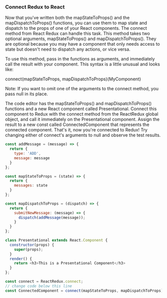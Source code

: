 ### Connect Redux to React

Now that you've written both the mapStateToProps() and the mapDispatchToProps() functions, you can use them to map state and dispatch to the props of one of your React components. The connect method from React Redux can handle this task. This method takes two optional arguments, mapStateToProps() and mapDispatchToProps(). They are optional because you may have a component that only needs access to state but doesn't need to dispatch any actions, or vice versa.

To use this method, pass in the functions as arguments, and immediately call the result with your component. This syntax is a little unusual and looks like:

connect(mapStateToProps, mapDispatchToProps)(MyComponent)

Note: If you want to omit one of the arguments to the connect method, you pass null in its place.


The code editor has the mapStateToProps() and mapDispatchToProps() functions and a new React component called Presentational. Connect this component to Redux with the connect method from the ReactRedux global object, and call it immediately on the Presentational component. Assign the result to a new const called ConnectedComponent that represents the connected component. That's it, now you're connected to Redux! Try changing either of connect's arguments to null and observe the test results.

```js
const addMessage = (message) => {
  return {
    type: 'ADD',
    message: message
  }
};

const mapStateToProps = (state) => {
  return {
    messages: state
  }
};

const mapDispatchToProps = (dispatch) => {
  return {
    submitNewMessage: (message) => {
      dispatch(addMessage(message));
    }
  }
};

class Presentational extends React.Component {
  constructor(props) {
    super(props);
  }
  render() {
    return <h3>This is a Presentational Component</h3>
  }
};

const connect = ReactRedux.connect;
// change code below this line
const ConnectedComponent = connect(mapStateToProps, mapDispatchToProps)(Presentational);
```

